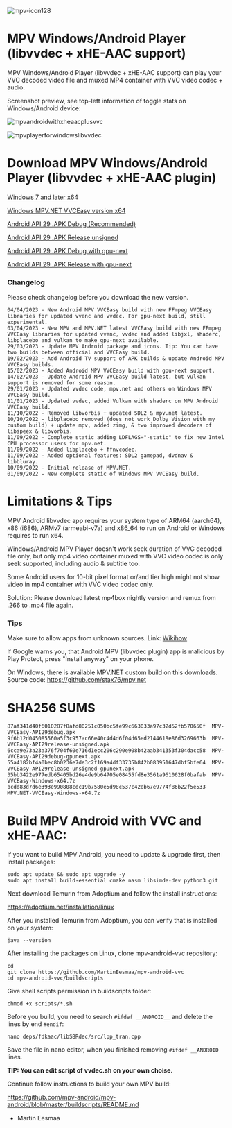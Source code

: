 ![mpv-icon128](https://user-images.githubusercontent.com/88035011/169686347-e7f06fa5-01ea-4b13-9ec6-c87570873db7.png)

# MPV Windows/Android Player (libvvdec + xHE-AAC support)

MPV Windows/Android Player (libvvdec + xHE-AAC support) can play your VVC decoded video file and muxed MP4 container with VVC video codec + audio.

Screenshot preview, see top-left information of toggle stats on Windows/Android device:

![mpvandroidwithxheaacplusvvc](https://user-images.githubusercontent.com/88035011/184468869-7286272c-66e3-4b3e-b1cc-015a6e24103d.jpg)

![mpvplayerforwindowslibvvdec](https://user-images.githubusercontent.com/88035011/176990209-4c6bcc0d-ef14-4e4c-8738-edfbb9a6e1c1.png)

# Download MPV Windows/Android Player (libvvdec + xHE-AAC plugin)

[Windows 7 and later x64](https://mega.nz/file/Lx0UEZwD#K4NM9w-RQgmQpXl7rsGFugQIb1DM59v7WzxSnUDFdao)

[Windows MPV.NET VVCEasy version x64](https://mega.nz/file/21VF0RYA#IjcpER0VyAu_urc1mmQTHAFnKRX1k_YRS5WtxYrp1y0)

[Android API 29 .APK Debug (Recommended)](https://mega.nz/file/f9EFELab#7mAClMyhd-95IUd849J8lVOxTT8ynaEaNCyTjuO9pKk)

[Android API 29 .APK Release unsigned](https://mega.nz/file/eodkmZ6J#kuIE1jji1alowiqvoDvH8ZTh-jP1QxxADe6kIZ0Uj8U)

[Android API 29 .APK Debug with gpu-next](https://mega.nz/file/3p0zyCCI#BRmCY58lwikvck0gbcyFX3IvcGu_7wxZn-mWezaD1uk)

[Android API 29 .APK Release with gpu-next](https://mega.nz/file/C5dyXbpJ#ta2DouVYLOaXeZ6VW9fLqIm7a3I2AoFxWlD-unG18T4)

### Changelog

Please check changelog before you download the new version.

```
04/04/2023 - New Android MPV VVCEasy build with new FFmpeg VVCEasy libraries for updated vvenc and vvdec. For gpu-next build, still experimental.
03/04/2023 - New MPV and MPV.NET latest VVCEasy build with new FFmpeg VVCEasy libraries for updated vvenc, vvdec and added libjxl, shaderc, libplacebo and vulkan to make gpu-next available.
29/03/2023 - Update MPV Android package and icons. Tip: You can have two builds between official and VVCEasy build.
19/02/2023 - Add Android TV support of APK builds & update Android MPV VVCEasy builds.
15/02/2023 - Added Android MPV VVCEasy build with gpu-next support.
14/02/2023 - Update Android MPV VVCEasy build latest, but vulkan support is removed for some reason.
29/01/2023 - Updated vvdec code, mpv.net and others on Windows MPV VVCEasy build.
11/01/2023 - Updated vvdec, added Vulkan with shaderc on MPV Android VVCEasy build.
11/10/2022 - Removed libvorbis + updated SDL2 & mpv.net latest.
10/10/2022 - libplacebo removed (does not work Dolby Vision with my custom build) + update mpv, added zimg, & two improved decoders of libspeex & libvorbis.
11/09/2022 - Complete static adding LDFLAGS="-static" to fix new Intel CPU processor users for mpv.net.
11/09/2022 - Added libplacebo + ffnvcodec.
11/09/2022 - Added optional features: SDL2 gamepad, dvdnav & libbluray.
10/09/2022 - Initial release of MPV.NET.
01/09/2022 - New complete static of Windows MPV VVCEasy build.
```

# Limitations & Tips

MPV Android libvvdec app requires your system type of ARM64 (aarch64), x86 (i686), ARMv7 (armeabi-v7a) and x86_64 to run on Android or Windows requires to run x64.

Windows/Android MPV Player doesn't work seek duration of VVC decoded file only, but only mp4 video container muxed with VVC video codec is only seek supported, including audio & subtitle too.

Some Android users for 10-bit pixel format or/and tier high might not show video in mp4 container with VVC video codec only. 

Solution: Please download latest mp4box nightly version and remux from .266 to .mp4 file again.

### Tips

Make sure to allow apps from unknown sources. Link: [Wikihow](https://www.wikihow.com/Allow-Apps-from-Unknown-Sources-on-Android)

If Google warns you, that Android MPV (libvvdec plugin) app is malicious by Play Protect, press "Install anyway" on your phone.

On Windows, there is available MPV.NET custom build on this downloads. Source code: https://github.com/stax76/mpv.net

# SHA256 SUMS
```
87af341d40f6010287f8afd80251c050bc5fe99c663033a97c32d52fb570650f  MPV-VVCEasy-API29debug.apk
9f6b12d045085560a5f3c957ac66e40c4d4d6f04d65ed2144618e86d3269663b  MPV-VVCEasy-API29release-unsigned.apk
6cca9e73a23a376f704f60e716d1ecc206c290e908b42aab341353f304dacc58  MPV-VVCEasy-API29debug-gpunext.apk
55a4182bf4a0bec8b0236e7de3c2f169a4df33735b842b083951647dbf5bfe64  MPV-VVCEasy-API29release-unsigned-gpunext.apk
35bb3422e977edb65405bd26e4de9b64705e08455fd8e3561a9610628f0bafab  MPV-VVCEasy-Windows-x64.7z
bcdd83d7d6e393e990808cdc19b7580e5d98c537c42eb67e9774f86b22f5e533  MPV.NET-VVCEasy-Windows-x64.7z
```

# Build MPV Android with VVC and xHE-AAC:

If you want to build MPV Android, you need to update & upgrade first, then install packages:
```
sudo apt update && sudo apt upgrade -y
sudo apt install build-essential cmake nasm libsimde-dev python3 git
```

Next download Temurin from Adoptium and follow the install instructions:

https://adoptium.net/installation/linux

After you installed Temurin from Adoptium, you can verify that is installed on your system:
```
java --version
```

After installing the packages on Linux, clone mpv-android-vvc repository:
```
cd
git clone https://github.com/MartinEesmaa/mpv-android-vvc
cd mpv-android-vvc/buildscripts
```

Give shell scripts permission in buildscripts folder:
```
chmod +x scripts/*.sh
```

Before you build, you need to search `#ifdef __ANDROID__` and delete the lines by end `#endif`:

```
nano deps/fdkaac/libSBRdec/src/lpp_tran.cpp
```

Save the file in nano editor, when you finished removing `#ifdef __ANDROID` lines.

**TIP: You can edit script of vvdec.sh on your own choise.**

Continue follow instructions to build your own MPV build:

https://github.com/mpv-android/mpv-android/blob/master/buildscripts/README.md

-   Martin Eesmaa

